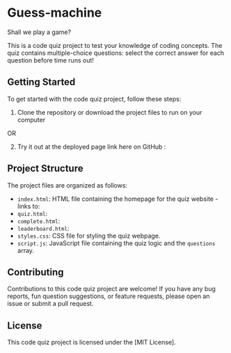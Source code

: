# Guess-machine
Shall we play a game?

This is a code quiz project to test your knowledge of coding concepts. The quiz contains multiple-choice questions: select the correct answer for each question before time runs out!

## Getting Started

To get started with the code quiz project, follow these steps:

1. Clone the repository or download the project files to run on your computer

OR

2. Try it out at the deployed page link here on GitHub :

## Project Structure

The project files are organized as follows:

- `index.html`: HTML file containing the homepage for the quiz website - links to:
- `quiz.html`: 
- `complete.html`:
- `leaderboard.html`: 
- `styles.css`: CSS file for styling the quiz webpage.
- `script.js`: JavaScript file containing the quiz logic and the `questions` array.

## Contributing

Contributions to this code quiz project are welcome! If you have any bug reports, fun question suggestions, or feature requests, please open an issue or submit a pull request.

## License

This code quiz project is licensed under the [MIT License].